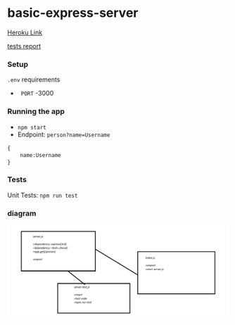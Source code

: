 # basic-express-server

[Heroku Link](https://basic-osama-express-server.herokuapp.com/)

[tests report](https://github.com/Osamamomani1/basic-express-server/actions)

### Setup
`.env` requirements
* ` PORT` -3000


### Running the app

* `npm start`
* Endpoint: `person?name=Username`

```
{
    name:Username
}

```

### Tests

Unit Tests: `npm run test`

### diagram 

![](Untitled.png)
